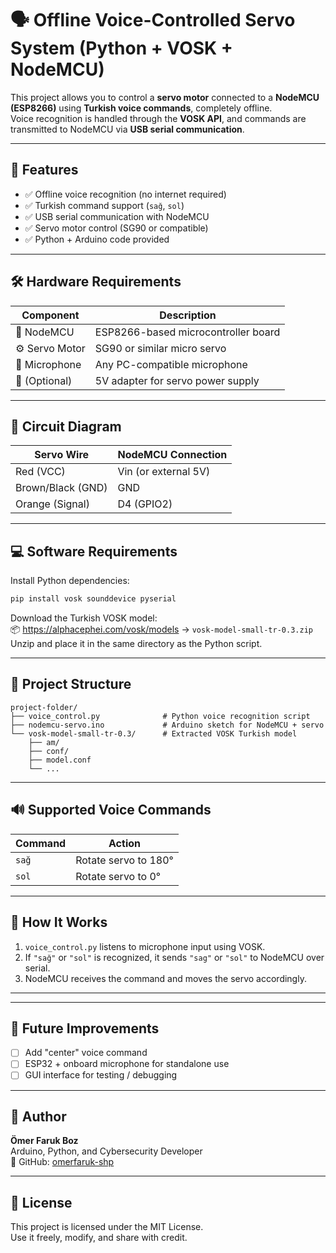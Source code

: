 # 🗣️ Offline Voice-Controlled Servo System (Python + VOSK + NodeMCU)

This project allows you to control a **servo motor** connected to a **NodeMCU (ESP8266)** using **Turkish voice commands**, completely offline.  
Voice recognition is handled through the **VOSK API**, and commands are transmitted to NodeMCU via **USB serial communication**.

---

## 🚀 Features

- ✅ Offline voice recognition (no internet required)
- ✅ Turkish command support (`sağ`, `sol`)
- ✅ USB serial communication with NodeMCU
- ✅ Servo motor control (SG90 or compatible)
- ✅ Python + Arduino code provided

---

## 🛠️ Hardware Requirements

| Component     | Description                          |
|---------------|--------------------------------------|
| 🔌 NodeMCU     | ESP8266-based microcontroller board  |
| ⚙️ Servo Motor | SG90 or similar micro servo          |
| 🎤 Microphone  | Any PC-compatible microphone         |
| 🔋 (Optional)  | 5V adapter for servo power supply    |

---

## 🔧 Circuit Diagram

| Servo Wire     | NodeMCU Connection     |
|----------------|------------------------|
| Red (VCC)      | Vin (or external 5V)   |
| Brown/Black (GND) | GND               |
| Orange (Signal) | D4 (GPIO2)            |

---

## 💻 Software Requirements

Install Python dependencies:

```bash
pip install vosk sounddevice pyserial
```

Download the Turkish VOSK model:  
📦 https://alphacephei.com/vosk/models → `vosk-model-small-tr-0.3.zip`  
Unzip and place it in the same directory as the Python script.

---

## 📁 Project Structure

```
project-folder/
├── voice_control.py              # Python voice recognition script
├── nodemcu-servo.ino             # Arduino sketch for NodeMCU + servo
└── vosk-model-small-tr-0.3/      # Extracted VOSK Turkish model
    ├── am/
    ├── conf/
    ├── model.conf
    └── ...
```

---

## 🔊 Supported Voice Commands

| Command | Action                |
|---------|------------------------|
| `sağ`   | Rotate servo to 180°   |
| `sol`   | Rotate servo to 0°     |

---

## 🧠 How It Works

1. `voice_control.py` listens to microphone input using VOSK.
2. If `"sağ"` or `"sol"` is recognized, it sends `"sag"` or `"sol"` to NodeMCU over serial.
3. NodeMCU receives the command and moves the servo accordingly.

---

---

## 🔮 Future Improvements

- [ ] Add "center" voice command
- [ ] ESP32 + onboard microphone for standalone use
- [ ] GUI interface for testing / debugging

---

## 👤 Author

**Ömer Faruk Boz**  
Arduino, Python, and Cybersecurity Developer  
🔗 GitHub: [omerfaruk-shp](https://github.com/omerfaruk-shp)

---

## 📄 License

This project is licensed under the MIT License.  
Use it freely, modify, and share with credit.
